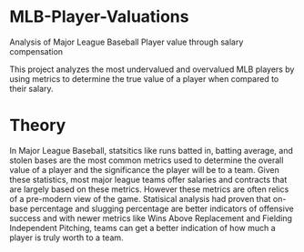 # MLB-Player-Valuations
Analysis of Major League Baseball Player value through salary compensation

This project analyzes the most undervalued and overvalued MLB players by using metrics to determine the true value of a player when compared to their salary.

# Theory
In Major League Baseball, statsitics like runs batted in, batting average, and stolen bases are the most common metrics used to determine the overall value of a player and the significance the player will be to a team. Given these statistics, most major league teams offer  salaries and contracts that are largely based on these metrics. However these metrics are often relics of a pre-modern view of the game. Statisical analysis had proven that on-base percentage and slugging percentage are better indicators of offensive success and with newer metrics like Wins Above Replacement and Fielding Independent Pitching, teams can get a better indication of how much a player is truly worth to a team.
